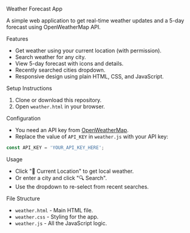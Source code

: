 
Weather Forecast App

A simple web application to get real-time weather updates and a 5-day forecast using OpenWeatherMap API.

Features

- Get weather using your current location (with permission).
- Search weather for any city.
- View 5-day forecast with icons and details.
- Recently searched cities dropdown.
- Responsive design using plain HTML, CSS, and JavaScript.

Setup Instructions

1. Clone or download this repository.
2. Open `weather.html` in your browser.

Configuration

- You need an API key from [OpenWeatherMap](https://openweathermap.org/api).
- Replace the value of `API_KEY` in `weather.js` with your API key:
```js
const API_KEY = 'YOUR_API_KEY_HERE';
```

Usage

- Click "📍 Current Location" to get local weather.
- Or enter a city and click "🔍 Search".
- Use the dropdown to re-select from recent searches.

File Structure

- `weather.html` - Main HTML file.
- `weather.css` - Styling for the app.
- `weather.js` - All the JavaScript logic.



